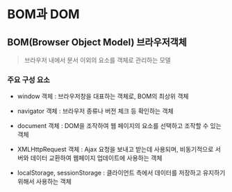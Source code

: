 # BOM과 DOM

## BOM(Browser Object Model) 브라우저객체

> 브라우저 내에서 문서 이외의 요소를 객체로 관리하는 모델

### 주요 구성 요소
 
- window 객체 : 브라우저창을 대표하는 객체로, BOM의 최상위 객체

- navigator 객체 : 브라우저 종류나 버전 체크 등 확인하는 객체

- document 객체 : DOM을 조작하여 웹 페이지의 요소를 선택하고 조작할 수 있는 객체

- XMLHttpRequest 객체 : Ajax 요청을 보내고 받는데 사용되며, 비동기적으로 서버와 데이터 교환하여 웹페이지 업데이트에 사용하는 객체

- localStorage, sessionStorage : 클라이언트 측에서 데이터를 저장하고 유지하기 위해서 사용하는 객체